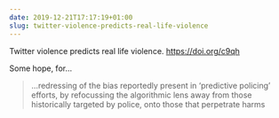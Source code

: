 ```yaml
---
date: 2019-12-21T17:17:19+01:00
slug: twitter-violence-predicts-real-life-violence
---
```

Twitter violence predicts real life violence. https://doi.org/c9qh

Some hope, for…
> …redressing of the bias reportedly present in ‘predictive policing’ efforts, by refocussing the algorithmic lens away from those historically targeted by police, onto those that perpetrate harms


